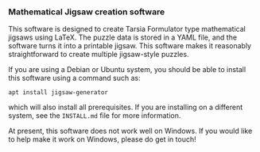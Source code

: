 ### Mathematical Jigsaw creation software

This software is designed to create Tarsia Formulator type
mathematical jigsaws using LaTeX.  The puzzle data is stored in a YAML
file, and the software turns it into a printable jigsaw.  This
software makes it reasonably straightforward to create multiple
jigsaw-style puzzles.

If you are using a Debian or Ubuntu system, you should be able to
install this software using a command such as:

```
apt install jigsaw-generator
```

which will also install all prerequisites.  If you are installing on a
different system, see the `INSTALL.md` file for more information.

At present, this software does not work well on Windows.  If you would
like to help make it work on Windows, please do get in touch!
